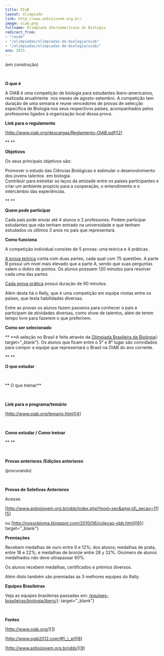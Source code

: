 ```yaml
---
title: OIaB
layout: olimpiada
link: http://www.anbiojovem.org.br/
image: oiab.png
fullname: Olimpíada Iberoamericana de Biologia
redirect_from:
- "/oiab"
- "/olimpiadas/olimpiadas-de-biologia/oiab"
- "/olimpiadas/olimpiadas-de-biologia/oiab/"
ano: 2015
---
```


(em construção)



 

**O que é**

A OIAB é uma competição de biologia para estudantes ibero-americanos, realizada anualmente  nos meses de agosto-setembro. A competição tem duração de uma semana e reune vencedores de provas de selecção específica de
Biologia nos seus respectivos países, acompanhados pelos professores ligados à organização local dessa prova.

**Link para o regulamento**

[http://www.oiab.org/descargas/Reglamento-OIAB.pdf][2]

** **

**Objetivos**

Os seus principais objetivos são:

Promover o estudo das Ciências Biológicas e estimular o desenvolvimento dos jovens talentos  em biologia.  
 Contribuir para estreitar os laços da amizade entre os países participantes e criar um ambiente propício para a cooperação, o entendimento e o intercâmbio das experiências.

** **

**Quem pode participar**

Cada país pode enviar até 4 alunos e 2 professores. Podem participar estudantes que não tenham entrado na universidade e que tenham estudados os útlimos 3 anos no país que representará.

**Como funciona**

A competição individual consiste de 5 provas: uma teórica e 4 práticas.

<span style="text-decoration: underline;">A prova teórica</span> conta com duas partes, cada qual com 75 questões. A parte B possui um nível mais elevado que a parte A, sendo que suas perguntas valem o dobro de pontos.
Os alunos possuem 120 minutos para resolver cada uma das partes.

<span style="text-decoration: underline;">Cada prova prática</span> possui duração de 90 minutos.

Além desta há o Rally, que é uma competição em equipe mistas entre os países, que testa habilidades diversas.

Entre as provas os alunos fazem passeios para conhecer o país e participam de atividades diversas, como show de talentos, além de terem tempo livre para fazerem o que preferirem.

**Como ser selecionado**

** **A seleção no Brasil é feita através da [Olimpíada Brasileira de Biologia][3]{: target="_blank"}. Os alunos que ficam entre o 5° e 8° lugar são convidados para compor a equipe que representará o Brasil na OIAB do ano
corrente.

** **

<strong>O que estudar </strong>

 

** O que treinar**

 

**Link para o programa/temário**

[http://www.oiab.org/temario.html][4]

 

**Como estudar / Como treinar**

** **

 

**Provas anteriores /Edições anteriores**

(procurando)

 

**Provas de Seletivas Anteriores**

Acesse:

[http://www.anbiojovem.org.br/obb/index.php?mod=sec&amp;id\_secao=11][5]

ou [http://nossobioma.blogspot.com/2010/06/colecao-obb.html][6]{: target="_blank"}

**Premiações**

Recebem medalhas de ouro entre 8 e 12%; dos alunos; medalhas de prata, entre 18 e 22%; e medalhas de bronze entre 28 y 32%. Onúmero de alunos medalhados não deve ultrapassar 60%.

Os alunos recebem medalhas, certificados e prêmios diversos.

Além disto também são premiadas as 3 melhores equipes do Rally.

**Equipes Brasileiras**

Veja as equipes brasileiras passadas em: [/equipes-brasileiras/biologia/ibero/][7]{: target="_blank"}

 

**Fontes**

[http://www.oiab.org/][1]

[http://www.oiab2012.com/#!\_\_pt][8]

[http://www.anbiojovem.org.br/obb/][9]



[1]: http://www.oiab.org/
[2]: http://www.oiab.org/descargas/Reglamento-OIAB.pdf
[3]: /olimpiadas/olimpiadas-de-biologia/obb/
[4]: http://www.oiab.org/temario.html
[5]: http://www.anbiojovem.org.br/obb/index.php?mod=sec&amp;id_secao=11
[6]: http://nossobioma.blogspot.com/2010/06/colecao-obb.html
[7]: /equipes-brasileiras/biologia/ibero/
[8]: http://www.oiab2012.com/#!__pt
[9]: http://www.anbiojovem.org.br/obb/
